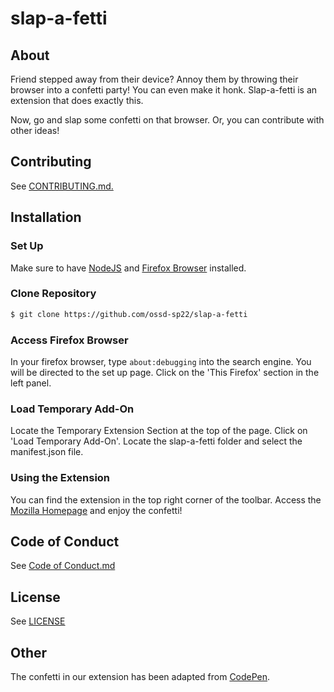# slap-a-fetti

## **About**

Friend stepped away from their device? Annoy them by throwing their browser into a confetti party! You can even make it honk. Slap-a-fetti is an extension that does exactly this. 

Now, go and slap some confetti on that browser. Or, you can contribute with other ideas!


## **Contributing**

See [CONTRIBUTING.md.](https://github.com/ossd-sp22/slap-a-fetti/blob/ae04bbd73218f3ea409915b1cb8fee83ab6d25b8/CONTRIBUTING.md)

## **Installation** 

### Set Up 
Make sure to have [NodeJS](https://nodejs.org/en/) and [Firefox Browser](https://www.mozilla.org/en-US/firefox/new/) installed.  

### Clone Repository 
```bash
$ git clone https://github.com/ossd-sp22/slap-a-fetti
```

### Access Firefox Browser
In your firefox browser, type ```about:debugging``` into the search engine. You will be directed to the set up page. Click on the 'This Firefox' section in the left panel. 

### Load Temporary Add-On
Locate the Temporary Extension Section at the top of the page. Click on 'Load Temporary Add-On'. Locate  the slap-a-fetti folder and select the manifest.json file. 

### Using the Extension 
You can find the extension in the top right corner of the toolbar. Access the [Mozilla Homepage](https://www.mozilla.org/en-US/) and enjoy the confetti! 

## **Code of Conduct**
See [Code of Conduct.md](https://github.com/ossd-sp22/slap-a-fetti/blob/4fbcb424b61fc63c91ad069fdab30df7f7302f4b/CODE_OF_CONDUCT.md)

## **License**

See [LICENSE](https://github.com/ossd-sp22/slap-a-stache/blob/7d1e48a7f55e4295f4edc2252cdb751df6e02bfd/LICENSE)

## **Other**

The confetti in our extension has been adapted from [CodePen](https://codepen.io/acash/pen/zzBVPW).
